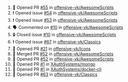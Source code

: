 <!--START_SECTION:activity-->
1. 💪 Opened PR [#55](https://github.com/offensive-vk/AwesomeScripts/pull/55) in [offensive-vk/AwesomeScripts](https://github.com/offensive-vk/AwesomeScripts)
2. ❗ Opened issue [#54](https://github.com/offensive-vk/AwesomeScripts/issues/54) in [offensive-vk/AwesomeScripts](https://github.com/offensive-vk/AwesomeScripts)
3. ❗ Opened issue [#53](https://github.com/offensive-vk/AwesomeScripts/issues/53) in [offensive-vk/AwesomeScripts](https://github.com/offensive-vk/AwesomeScripts)
4. 🗣 Commented on [#10](https://github.com/offensive-vk/AwesomeScripts/issues/10) in [offensive-vk/AwesomeScripts](https://github.com/offensive-vk/AwesomeScripts)
5. 🔒 Closed issue [#10](https://github.com/offensive-vk/AwesomeScripts/issues/10) in [offensive-vk/AwesomeScripts](https://github.com/offensive-vk/AwesomeScripts)
6. ❗ Opened issue [#67](https://github.com/offensive-vk/Classics/issues/67) in [offensive-vk/Classics](https://github.com/offensive-vk/Classics)
7. 💪 Opened PR [#21](https://github.com/offensive-vk/Icons/pull/21) in [offensive-vk/Icons](https://github.com/offensive-vk/Icons)
8. 🎉 Merged PR [#52](https://github.com/offensive-vk/AwesomeScripts/pull/52) in [offensive-vk/AwesomeScripts](https://github.com/offensive-vk/AwesomeScripts)
9. 💪 Opened PR [#52](https://github.com/offensive-vk/AwesomeScripts/pull/52) in [offensive-vk/AwesomeScripts](https://github.com/offensive-vk/AwesomeScripts)
10. 💪 Opened PR [#1](https://github.com/XAuthSystems/mongo/pull/1) in [XAuthSystems/mongo](https://github.com/XAuthSystems/mongo)
11. 💪 Opened PR [#1](https://github.com/XAuthSystems/docker-cli/pull/1) in [XAuthSystems/docker-cli](https://github.com/XAuthSystems/docker-cli)
12. 💪 Opened PR [#63](https://github.com/offensive-vk/Classics/pull/63) in [offensive-vk/Classics](https://github.com/offensive-vk/Classics)
<!--END_SECTION:activity-->